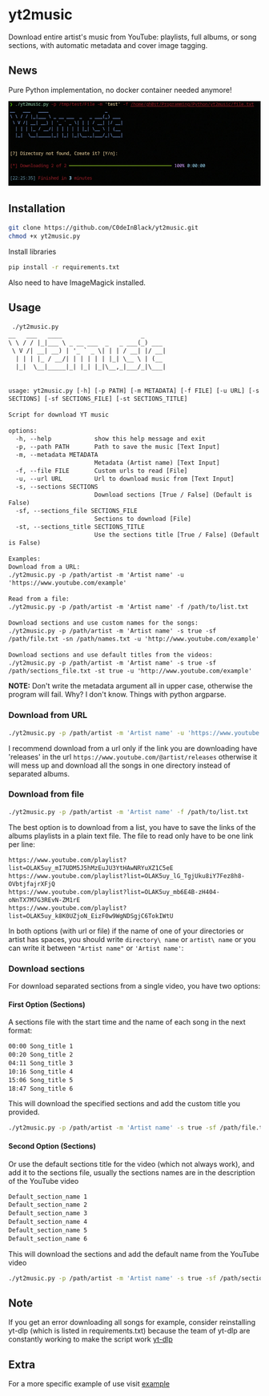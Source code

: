 # yt2music
Download entire artist's music from YouTube: playlists, full albums, or song sections, with automatic metadata and cover image tagging. 

## News
Pure Python implementation, no docker container needed anymore!

![img](https://github.com/C0deInBlack/yt2music/blob/main/images/1.cleaned.png)

## Installation

```bash
git clone https://github.com/C0deInBlack/yt2music.git
chmod +x yt2music.py
```
Install libraries

```bash
pip install -r requirements.txt
```
Also need to have ImageMagick installed.

## Usage

```
 ./yt2music.py
__   ___   ____                      _
\ \ / / |_|___ \ _ __ ___  _   _ ___(_) ___
 \ V /| __| __) | '_ ` _ \| | | / __| |/ __|
  | | | |_ / __/| | | | | | |_| \__ \ | (__
  |_|  \__|_____|_| |_| |_|\__,_|___/_|\___|


usage: yt2music.py [-h] [-p PATH] [-m METADATA] [-f FILE] [-u URL] [-s SECTIONS] [-sf SECTIONS_FILE] [-st SECTIONS_TITLE]

Script for download YT music

options:
  -h, --help            show this help message and exit
  -p, --path PATH       Path to save the music [Text Input]
  -m, --metadata METADATA
                        Metadata (Artist name) [Text Input]
  -f, --file FILE       Custom urls to read [File]
  -u, --url URL         Url to download music from [Text Input]
  -s, --sections SECTIONS
                        Download sections [True / False] (Default is False)
  -sf, --sections_file SECTIONS_FILE
                        Sections to download [File]
  -st, --sections_title SECTIONS_TITLE
                        Use the sections title [True / False] (Default is False)

Examples:
Download from a URL:
./yt2music.py -p /path/artist -m 'Artist name' -u 'https://www.youtube.com/example'

Read from a file:
./yt2music.py -p /path/artist -m 'Artist name' -f /path/to/list.txt

Download sections and use custom names for the songs:
./yt2music.py -p /path/artist -m 'Artist name' -s true -sf /path/file.txt -sn /path/names.txt -u 'http://www.youtube.com/example'

Download sections and use default titles from the videos:
./yt2music.py -p /path/artist -m 'Artist name' -s true -sf /path/sections_file.txt -st true -u 'http://www.youtube.com/example'
```

**NOTE:** Don't write the metadata argument all in upper case, otherwise the program will fail. Why? I don't know. Things with python argparse.

### Download from URL

```bash
./yt2music.py -p /path/artist -m 'Artist name' -u 'https://www.youtube.com/example'
```

I recommend download from a url only if the link you are downloading have 'releases' in the url `https://www.youtube.com/@artist/releases` otherwise it will mess up and download all the songs in one directory instead of separated albums.

### Download from file

```bash
./yt2music.py -p /path/artist -m 'Artist name' -f /path/to/list.txt
```

The best option is to download from a list, you have to save the links of the albums playlists in a plain text file. The file to read only have to be one link per line:

```
https://www.youtube.com/playlist?list=OLAK5uy_mI7UDM5J5hMzEuJU3YtHAwNRYuXZ1C5eE
https://www.youtube.com/playlist?list=OLAK5uy_lG_TgjUku8iY7Fez8h8-OVbtjfajrXFjQ
https://www.youtube.com/playlist?list=OLAK5uy_mb6E4B-zH404-oNnTX7M7G3REvN-ZM1rE
https://www.youtube.com/playlist?list=OLAK5uy_k8K0UZjoN_EizF0w9WgNDSgjC6TokIWtU
```

In both options (with url or file) if the name of one of your directories or artist has spaces, you should write `directory\ name` or `artist\ name` or you can write it between `"Artist name"` or `'Artist name'`:

### Download sections

For download separated sections from a single video, you have two options:

#### First Option (Sections)

A sections file with the start time and the name of each song in the next format:

```bash
00:00 Song_title 1
00:20 Song_title 2
04:11 Song_title 3
10:16 Song_title 4
15:06 Song_title 5
18:47 Song_title 6
```

This will download the specified sections and add the custom title you provided.

```bash
./yt2music.py -p /path/artist -m 'Artist name' -s true -sf /path/file.txt -u 'http://www.youtube.com/example'
```
#### Second Option (Sections)

Or use the default sections title for the video (which not always work), and add it to the sections file, usually the sections names are in the description of the YouTube video

```bash
Default_section_name 1
Default_section_name 2
Default_section_name 3
Default_section_name 4
Default_section_name 5
Default_section_name 6
```

This will download the sections and add the default name from the YouTube video

```bash
./yt2music.py -p /path/artist -m 'Artist name' -s true -sf /path/sections_file.txt -st true -u 'http://ww.youtube.com/example'
```

## Note

If you get an error downloading all songs for example, consider reinstalling yt-dlp (which is listed in requirements.txt) because the team of yt-dlp are constantly working to make the script work [yt-dlp](https://github.com/yt-dlp/yt-dlp)

## Extra
For a more specific example of use visit [example](https://medium.com/@c0deinblack/yt2music-download-entire-artist-discographies-from-youtube-6210ff169897)

